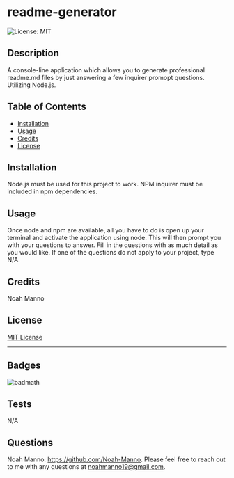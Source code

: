 # readme-generator

  ![License: MIT](https://img.shields.io/badge/License-MIT-yellow.svg)

## Description

A console-line application which allows you to generate professional readme.md files by just answering a few inquirer promopt questions. Utilizing Node.js.

## Table of Contents

- [Installation](#installation)
- [Usage](#usage)
- [Credits](#credits)
- [License](#license)

## Installation

Node.js must be used for this project to work. NPM inquirer must be included in npm dependencies. 

## Usage

Once node and npm are available, all you have to do is open up your terminal and activate the application using node. This will then prompt you with your questions to answer. Fill in the questions with as much detail as you would like. If one of the questions do not apply to your project, type N/A.

## Credits

Noah Manno

## License

[MIT License](https://opensource.org/license/MIT)

---

## Badges

![badmath](https://img.shields.io/github/languages/top/lernantino/badmath)

## Tests

N/A


## Questions 

Noah Manno: https://github.com/Noah-Manno. Please feel free to reach out to me with any questions at noahmanno19@gmail.com.
